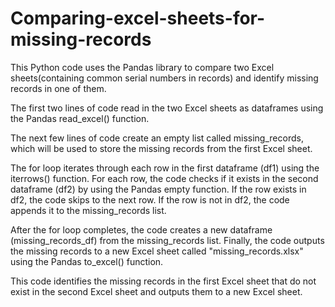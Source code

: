 # Comparing-excel-sheets-for-missing-records
This Python code uses the Pandas library to compare two Excel sheets(containing common serial numbers in records) and identify missing records in one of them.

The first two lines of code read in the two Excel sheets as dataframes using the Pandas read_excel() function.

The next few lines of code create an empty list called missing_records, which will be used to store the missing records from the first Excel sheet.

The for loop iterates through each row in the first dataframe (df1) using the iterrows() function. For each row, the code checks if it exists in the second dataframe (df2) by using the Pandas empty function. If the row exists in df2, the code skips to the next row. If the row is not in df2, the code appends it to the missing_records list.

After the for loop completes, the code creates a new dataframe (missing_records_df) from the missing_records list. Finally, the code outputs the missing records to a new Excel sheet called "missing_records.xlsx" using the Pandas to_excel() function.

This code identifies the missing records in the first Excel sheet that do not exist in the second Excel sheet and outputs them to a new Excel sheet.
